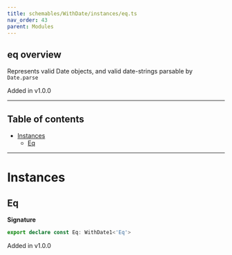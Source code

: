 ```yaml
---
title: schemables/WithDate/instances/eq.ts
nav_order: 43
parent: Modules
---
```


## eq overview

Represents valid Date objects, and valid date-strings parsable by `Date.parse`

Added in v1.0.0

---

<h2 class="text-delta">Table of contents</h2>

- [Instances](#instances)
  - [Eq](#eq)

---

# Instances

## Eq

**Signature**

```ts
export declare const Eq: WithDate1<'Eq'>
```

Added in v1.0.0
